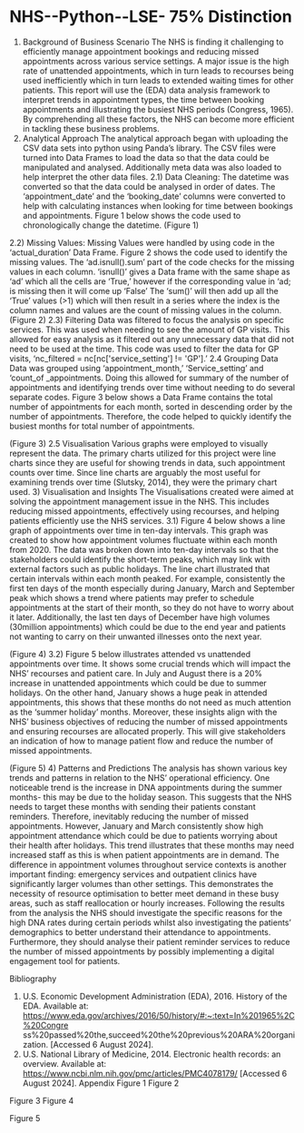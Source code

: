 # NHS--Python--LSE- 75% Distinction

1) Background of Business Scenario
 The NHS is finding it challenging to efficiently manage appointment bookings and reducing missed appointments across various service settings. A major issue is the high rate of unattended appointments, which in turn leads to recourses being used inefficiently which in turn leads to extended waiting times for other patients. This report will use the (EDA) data analysis framework to interpret trends in appointment types, the time between booking appointments and illustrating the busiest NHS periods (Congress, 1965). By comprehending all these factors, the NHS can become more efficient in tackling these business problems.
2) Analytical Approach
The analytical approach began with uploading the CSV data sets into python using Panda’s library. The CSV files were turned into Data Frames to load the data so that the data could be manipulated and analysed. Additionally meta data was also loaded to help interpret the other data files.
2.1) Data Cleaning:
The datetime was converted so that the data could be analysed in order of dates. The ‘appointment_date’ and the ‘booking_date’ columns were converted to help with calculating instances when looking for time between bookings and appointments. Figure 1 below shows the code used to chronologically change the datetime.
(Figure 1)
  
2.2) Missing Values:
Missing Values were handled by using code in the ‘actual_duration’ Data Frame. Figure 2 shows the code used to identify the missing values. The ‘ad.isnull().sum’ part of the code checks for the missing values in each column. ‘isnull()’ gives a Data frame with the same shape as ‘ad’ which all the cells are ‘True,’ however if the corresponding value in ‘ad; is missing then it will come up ‘False’ The ‘sum()’ will then add up all the ‘True’ values (>1) which will then result in a series where the index is the column names and values are the count of missing values in the column.
(Figure 2)
2.3) Filtering
Data was filtered to focus the analysis on specific services. This was used when needing to see the amount of GP visits. This allowed for easy analysis as it filtered out any unnecessary data that did not need to be used at the time. This code was used to filter the data for GP visits, ‘nc_filtered = nc[nc['service_setting'] != 'GP'].’
2.4 Grouping Data
Data was grouped using ‘appointment_month,’ ‘Service_setting’ and ‘count_of _appointments. Doing this allowed for summary of the number of appointments and identifying trends over time without needing to do several separate codes. Figure 3 below shows a Data Frame contains the total number of appointments for each month, sorted in descending order by the number of appointments. Therefore, the code helped to quickly identify the busiest months for total number of appointments.
 
(Figure 3)
 2.5 Visualisation
Various graphs were employed to visually represent the data. The primary charts utilized for this project were line charts since they are useful for showing trends in data, such appointment counts over time. Since line charts are arguably the most useful for examining trends over time (Slutsky, 2014), they were the primary chart used.
3) Visualisation and Insights
The Visualisations created were aimed at solving the appointment management issue in the NHS. This includes reducing missed appointments, effectively using recourses, and helping patients efficiently use the NHS services.
3.1) Figure 4 below shows a line graph of appointments over time in ten-day intervals. This graph was created to show how appointment volumes fluctuate within each month from 2020. The data was broken down into ten-day intervals so that the stakeholders could identify the short-term peaks, which may link with external factors such as public holidays.
The line chart illustrated that certain intervals within each month peaked. For example, consistently the first ten days of the month especially during January, March and September peak which shows a trend where patients may prefer to schedule appointments at the start of their month, so they do not have to worry about it later.
Additionally, the last ten days of December have high volumes (30million appointments) which could be due to the end year and patients not wanting to carry on their unwanted illnesses onto the next year.
  
(Figure 4)
 3.2) Figure 5 below illustrates attended vs unattended appointments over time. It shows some crucial trends which will impact the NHS’ recourses and patient care. In July and August there is a 20% increase in unattended appointments which could be due to summer holidays. On the other hand, January shows a huge peak in attended appointments, this shows that these months do not need as much attention as the ‘summer holiday’ months.
Moreover, these insights align with the NHS’ business objectives of reducing the number of missed appointments and ensuring recourses are allocated properly. This will give stakeholders an indication of how to manage patient flow and reduce the number of missed appointments.

(Figure 5)
 4) Patterns and Predictions
The analysis has shown various key trends and patterns in relation to the NHS’ operational efficiency. One noticeable trend is the increase in DNA appointments during the summer months- this may be due to the holiday season. This suggests that the NHS needs to target these months with sending their patients constant reminders. Therefore, inevitably reducing the number of missed appointments.
However, January and March consistently show high appointment attendance which could be due to patients worrying about their health after holidays. This trend illustrates that these months may need increased staff as this is when patient appointments are in demand.
The difference in appointment volumes throughout service contexts is another important finding: emergency services and outpatient clinics have significantly larger volumes than other settings. This demonstrates the necessity of resource optimisation to better meet demand in these busy areas, such as staff reallocation or hourly increases.
Following the results from the analysis the NHS should investigate the specific reasons for the high DNA rates during certain periods whilst also investigating the patients’ demographics to better understand their attendance to appointments. Furthermore, they should analyse their patient reminder services to reduce the number of missed appointments by possibly implementing a digital engagement tool for patients.
 
Bibliography
 1. U.S. Economic Development Administration (EDA), 2016. History of the EDA. Available at:
https://www.eda.gov/archives/2016/50/history/#:~:text=In%201965%2C%20Congre ss%20passed%20the,succeed%20the%20previous%20ARA%20organization. [Accessed 6 August 2024].
2. U.S. National Library of Medicine, 2014. Electronic health records: an overview. Available at: https://www.ncbi.nlm.nih.gov/pmc/articles/PMC4078179/ [Accessed 6 August 2024].
Appendix Figure 1
Figure 2
        
Figure 3
  Figure 4
  
Figure 5
  
